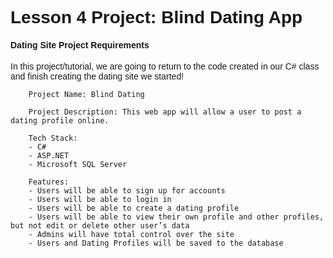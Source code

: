 
<!DOCTYPE html>
  <head>
     <meta charset="utf-8">
   </head>
  <body style="font-family: arial;">
        <h1>
         Lesson 4 Project: Blind Dating App
        </h1>
   <p>
   <h4> Dating Site Project Requirements</h4>
   <!-- Description below -->
        In this project/tutorial, we are going to return to the code created in our C# class
		and finish creating the dating site we started! 
			
		Project Name: Blind Dating
				
		Project Description: This web app will allow a user to post a dating profile online.
					
		Tech Stack: 
		- C# 
		- ASP.NET
		- Microsoft SQL Server 
		
		Features: 
		- Users will be able to sign up for accounts 
		- Users will be able to login in 
		- Users will be able to create a dating profile
		- Users will be able to view their own profile and other profiles, but not edit or delete other user’s data
		- Admins will have total control over the site 
		- Users and Dating Profiles will be saved to the database 
		
	

    
  </body>
</html>




